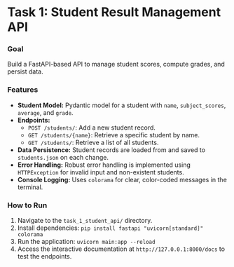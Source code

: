 # Task 1: Student Result Management API

### Goal
Build a FastAPI-based API to manage student scores, compute grades, and persist data.

### Features
- **Student Model:** Pydantic model for a student with `name`, `subject_scores`, `average`, and `grade`.
- **Endpoints:**
  - `POST /students/`: Add a new student record.
  - `GET /students/{name}`: Retrieve a specific student by name.
  - `GET /students/`: Retrieve a list of all students.
- **Data Persistence:** Student records are loaded from and saved to `students.json` on each change.
- **Error Handling:** Robust error handling is implemented using `HTTPException` for invalid input and non-existent students.
- **Console Logging:** Uses `colorama` for clear, color-coded messages in the terminal.

### How to Run
1. Navigate to the `task_1_student_api/` directory.
2. Install dependencies: `pip install fastapi "uvicorn[standard]" colorama`
3. Run the application: `uvicorn main:app --reload`
4. Access the interactive documentation at `http://127.0.0.1:8000/docs` to test the endpoints.